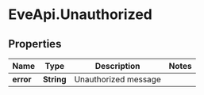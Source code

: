 # EveApi.Unauthorized

## Properties
Name | Type | Description | Notes
------------ | ------------- | ------------- | -------------
**error** | **String** | Unauthorized message | 



